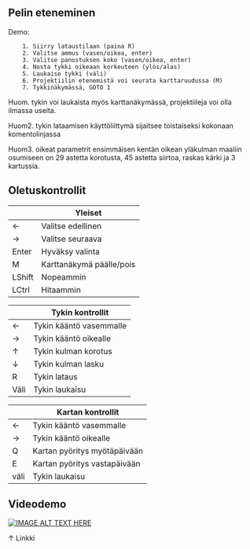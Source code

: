 ## Pelin eteneminen
Demo:

	    1. Siirry lataustilaan (paina R)
	    2. Valitse ammus (vasen/oikea, enter)
	    3. Valitse panostuksen koko (vasen/oikea, enter)
	    4. Nosta tykki oikeaan korkeuteen (ylös/alas)
	    5. Laukaise tykki (väli)
	    6. Projektiilin etenemistä voi seurata karttaruudussa (M)
		7. Tykkinäkymässä, GOTO 1

Huom. tykin voi laukaista myös karttanäkymässä, projektiileja voi olla ilmassa useita.

Huom2. tykin lataamisen käyttöliittymä sijaitsee toistaiseksi kokonaan komentolinjassa

Huom3. oikeat parametrit ensimmäisen kentän oikean yläkulman maaliin osumiseen on 29 astetta korotusta, 45 astetta siirtoa, raskas kärki ja 3 kartussia.

## Oletuskontrollit

|  | Yleiset |
|--|--|
| ← | Valitse edellinen |
| → | Valitse seuraava |
| Enter | Hyväksy valinta |
| M | Karttanäkymä päälle/pois |
| LShift | Nopeammin |
| LCtrl | Hitaammin |


|  | Tykin kontrollit |
|--|--|
| ← | Tykin kääntö vasemmalle |
| → | Tykin kääntö oikealle |
| ↑ | Tykin kulman korotus |
| ↓ | Tykin kulman lasku |
| R | Tykin lataus |
| Väli | Tykin laukaisu |


|  | Kartan kontrollit |
|--|--|
| ← | Tykin kääntö vasemmalle |
| → | Tykin kääntö oikealle |
| Q | Kartan pyöritys myötäpäivään |
| E | Kartan pyöritys vastapäivään |
| väli | Tykin laukaisu |


## Videodemo

[![IMAGE ALT TEXT HERE](https://img.youtube.com/vi/zZMtgFfIBSc/0.jpg)](https://youtu.be/zZMtgFfIBSc)

↑ Linkki